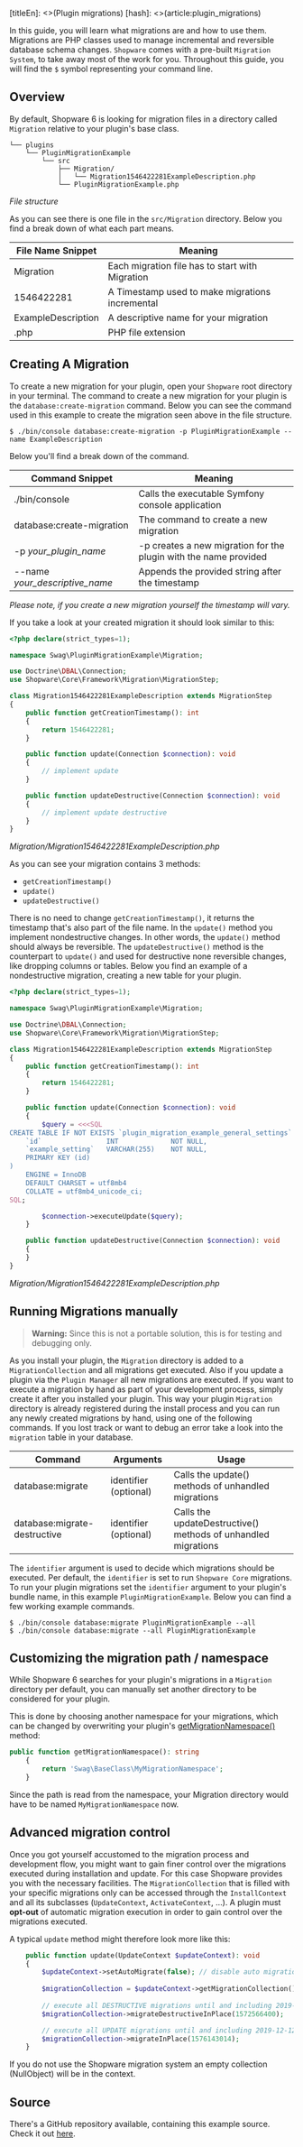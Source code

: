 [titleEn]: <>(Plugin migrations)
[hash]: <>(article:plugin_migrations)

In this guide, you will learn what migrations are and how to use them.
Migrations are PHP classes used to manage incremental and reversible database schema changes.
`Shopware` comes with a pre-built `Migration System`, to take away most of the work for you.
Throughout this guide, you will find the `$` symbol representing your command line.

## Overview

By default, Shopware 6 is looking for migration files in a directory called `Migration` relative to your plugin's
base class.

```
└── plugins
    └── PluginMigrationExample
        └── src
            ├── Migration/
            │   └── Migration1546422281ExampleDescription.php
            └── PluginMigrationExample.php
```
*File structure*

As you can see there is one file in the `src/Migration` directory. Below you find a break down of what each part means.

| File Name Snippet       | Meaning                                                   |
|-------------------------|-----------------------------------------------------------|
| Migration               | Each migration file has to start with Migration           |
| 1546422281              | A Timestamp used to make migrations incremental           |
| ExampleDescription      | A descriptive name for your migration                     |
| .php                    | PHP file extension                                        |


## Creating A Migration

To create a new migration for your plugin, open your `Shopware` root directory in your terminal.
The command to create a new migration for your plugin is the `database:create-migration` command.
Below you can see the command used in this example to create the migration seen above in the file structure.

```
$ ./bin/console database:create-migration -p PluginMigrationExample --name ExampleDescription
```

Below you'll find a break down of the command.

| Command Snippet                | Meaning                                                          |
|--------------------------------|------------------------------------------------------------------|
| ./bin/console                  | Calls the executable Symfony console application                 |
| database:create-migration      | The command to create a new migration                            |
| -p *your_plugin_name*          | -p creates a new migration for the plugin with the name provided |
| --name *your_descriptive_name* | Appends the provided string after the timestamp                  |

*Please note, if you create a new migration yourself the timestamp will vary.*

If you take a look at your created migration it should look similar to this:
```php
<?php declare(strict_types=1);

namespace Swag\PluginMigrationExample\Migration;

use Doctrine\DBAL\Connection;
use Shopware\Core\Framework\Migration\MigrationStep;

class Migration1546422281ExampleDescription extends MigrationStep
{
    public function getCreationTimestamp(): int
    {
        return 1546422281;
    }

    public function update(Connection $connection): void
    {
        // implement update
    }

    public function updateDestructive(Connection $connection): void
    {
        // implement update destructive
    }
}
```
*Migration/Migration1546422281ExampleDescription.php*

As you can see your migration contains 3 methods:
* `getCreationTimestamp()`
* `update()`
* `updateDestructive()`

There is no need to change `getCreationTimestamp()`, it returns the timestamp that's also part of the file name.
In the `update()` method you implement nondestructive changes. In other words, the `update()` method should always be reversible.
The `updateDestructive()` method is the counterpart to `update()` and used for destructive none reversible changes,
like dropping columns or tables.
Below you find an example of a nondestructive migration, creating a new table for your plugin.

```php
<?php declare(strict_types=1);

namespace Swag\PluginMigrationExample\Migration;

use Doctrine\DBAL\Connection;
use Shopware\Core\Framework\Migration\MigrationStep;

class Migration1546422281ExampleDescription extends MigrationStep
{
    public function getCreationTimestamp(): int
    {
        return 1546422281;
    }

    public function update(Connection $connection): void
    {
        $query = <<<SQL
CREATE TABLE IF NOT EXISTS `plugin_migration_example_general_settings` (
    `id`                INT             NOT NULL,
    `example_setting`   VARCHAR(255)    NOT NULL,
    PRIMARY KEY (id)
)
    ENGINE = InnoDB
    DEFAULT CHARSET = utf8mb4
    COLLATE = utf8mb4_unicode_ci;
SQL;

        $connection->executeUpdate($query);
    }

    public function updateDestructive(Connection $connection): void
    {
    }
}
```
*Migration/Migration1546422281ExampleDescription.php*

## Running Migrations manually

> **Warning:** Since this is not a portable solution, this is for testing and debugging only.

As you install your plugin, the `Migration` directory is added to a `MigrationCollection` and all migrations get executed.
Also if you update a plugin via the `Plugin Manager` all new migrations are executed.
If you want to execute a migration by hand as part of your development process, simply create it after you installed your plugin.
This way your plugin `Migration` directory is already registered during the install process and you can run any newly created migrations by hand,
using one of the following commands. If you lost track or want to debug an error take a look into the `migration` table in your database.

| Command                      | Arguments             | Usage                                                         |
|------------------------------|-----------------------|---------------------------------------------------------------|
| database:migrate             | identifier (optional) | Calls the update() methods of unhandled migrations            |
| database:migrate-destructive | identifier (optional) | Calls the updateDestructive() methods of unhandled migrations |

The `identifier` argument is used to decide which migrations should be executed.
Per default, the `identifier` is set to run `Shopware Core` migrations.
To run your plugin migrations set the `identifier` argument to your plugin's bundle name, in this example `PluginMigrationExample`.
Below you can find a few working example commands.

```
$ ./bin/console database:migrate PluginMigrationExample --all
$ ./bin/console database:migrate --all PluginMigrationExample
```

## Customizing the migration path / namespace

While Shopware 6 searches for your plugin's migrations in a `Migration` directory per default,
you can manually set another directory to be considered for your plugin.

This is done by choosing another namespace for your migrations, which can be changed by overwriting your plugin's [getMigrationNamespace()](020-plugin-base-class.md#getMigrationNamespace()) method:

```php
public function getMigrationNamespace(): string
    {
        return 'Swag\BaseClass\MyMigrationNamespace';
    }
```

Since the path is read from the namespace, your Migration directory would have to be named `MyMigrationNamespace` now.

## Advanced migration control

Once you got yourself accustomed to the migration process and development flow, you might want to gain finer control over the migrations executed during installation and update. For this case Shopware provides you with the necessary facilities. The `MigrationCollection` that is filled with your specific migrations only can be accessed through the `InstallContext` and all its subclasses (`UpdateContext`, `ActivateContext`, ...). A plugin must **opt-out** of automatic migration execution in order to gain control over the migrations executed.

A typical `update` method might therefore look more like this:

```php
    public function update(UpdateContext $updateContext): void
    {
        $updateContext->setAutoMigrate(false); // disable auto migration execution
        
        $migrationCollection = $updateContext->getMigrationCollection();
 
        // execute all DESTRUCTIVE migrations until and including 2019-11-01T00:00:00+00:00
        $migrationCollection->migrateDestructiveInPlace(1572566400);

        // execute all UPDATE migrations until and including 2019-12-12T09:30:51+00:00
        $migrationCollection->migrateInPlace(1576143014);
    }
```   
If you do not use the Shopware migration system an empty collection (NullObject) will be in the context.

## Source

There's a GitHub repository available, containing this example source.
Check it out [here](https://github.com/shopware/swag-docs-plugin-migration-example).
